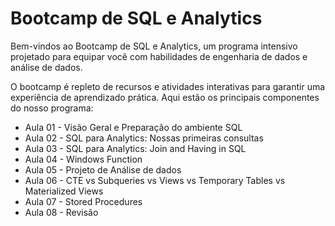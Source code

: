 # Bootcamp de SQL e Analytics

Bem-vindos ao Bootcamp de SQL e Analytics, um programa intensivo projetado para equipar você com habilidades de engenharia de dados e análise de dados. 

O bootcamp é repleto de recursos e atividades interativas para garantir uma experiência de aprendizado prática. Aqui estão os principais componentes do nosso programa:

* Aula 01 - Visão Geral e Preparação do ambiente SQL
* Aula 02 - SQL para Analytics: Nossas primeiras consultas
* Aula 03 - SQL para Analytics: Join and Having in SQL
* Aula 04 - Windows Function
* Aula 05 - Projeto de Análise de dados
* Aula 06 - CTE vs Subqueries vs Views vs Temporary Tables vs Materialized Views
* Aula 07 - Stored Procedures
* Aula 08 - Revisão
